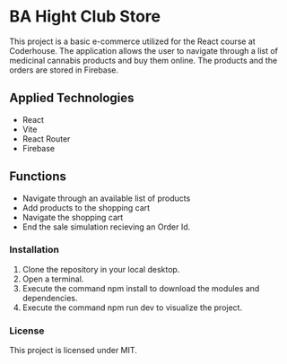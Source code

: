 # BA Hight Club Store
This project is a basic e-commerce utilized for the React course at Coderhouse. The application allows the user to navigate through a list of medicinal cannabis products and buy them online. The products and the orders are stored in Firebase.

## Applied Technologies 
- React
- Vite
- React Router
- Firebase

## Functions
- Navigate through an available list of products
- Add products to the shopping cart
- Navigate the shopping cart
- End the sale simulation recieving an Order Id.

### Installation
1. Clone the repository in your local desktop.
2. Open a terminal.
3. Execute the command npm install to download the modules and dependencies.
4. Execute the command npm run dev to visualize the project. 

### License
This project is licensed under MIT.